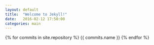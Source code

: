 ```yaml
---
layout: default
title:  "Welcome to Jekyll!"
date:   2016-02-12 17:50:00
categories: main
---
```

{% for commits in site.repository %}
{{ commits.name }}
{% endfor %}

